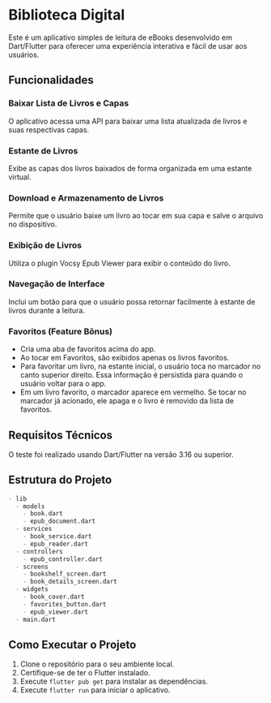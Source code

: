 # Biblioteca Digital

Este é um aplicativo simples de leitura de eBooks desenvolvido em Dart/Flutter para oferecer uma experiência interativa e fácil de usar aos usuários.

## Funcionalidades

### Baixar Lista de Livros e Capas

O aplicativo acessa uma API para baixar uma lista atualizada de livros e suas respectivas capas.

### Estante de Livros

Exibe as capas dos livros baixados de forma organizada em uma estante virtual.

### Download e Armazenamento de Livros

Permite que o usuário baixe um livro ao tocar em sua capa e salve o arquivo no dispositivo.

### Exibição de Livros

Utiliza o plugin Vocsy Epub Viewer para exibir o conteúdo do livro.

### Navegação de Interface

Inclui um botão para que o usuário possa retornar facilmente à estante de livros durante a leitura.

### Favoritos (Feature Bônus)

- Cria uma aba de favoritos acima do app.
- Ao tocar em Favoritos, são exibidos apenas os livros favoritos.
- Para favoritar um livro, na estante inicial, o usuário toca no marcador no canto superior direito. Essa informação é persistida para quando o usuário voltar para o app.
- Em um livro favorito, o marcador aparece em vermelho. Se tocar no marcador já acionado, ele apaga e o livro é removido da lista de favoritos.

## Requisitos Técnicos

O teste foi realizado usando Dart/Flutter na versão 3.16 ou superior.

## Estrutura do Projeto

```markdown
- lib
  - models
    - book.dart
    - epub_document.dart
  - services
    - book_service.dart
    - epub_reader.dart
  - controllers
    - epub_controller.dart
  - screens
    - bookshelf_screen.dart
    - book_details_screen.dart
  - widgets
    - book_cover.dart
    - favorites_button.dart
    - epub_viewer.dart
  - main.dart
```

## Como Executar o Projeto

1. Clone o repositório para o seu ambiente local.
2. Certifique-se de ter o Flutter instalado.
3. Execute `flutter pub get` para instalar as dependências.
4. Execute `flutter run` para iniciar o aplicativo.

